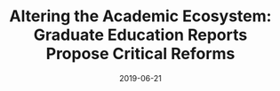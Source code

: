 ---
title: "Altering the Academic Ecosystem: Graduate Education Reports Propose Critical Reforms"
summary: To better understand the consensus of graduate education reforms and move forward in redefining the academic ecosystem, this blog will summarize findings of the two reports, note their strengths, and identify next steps to adapt the future of graduate education in microbiology.
date: 2019-06-21
tags:
- Blog
- Career
categories:
- Blog
- Portfolio


# Optional external URL for project (replaces project detail page).
external_link: "https://asm.org/Articles/2019/June/Altering-the-Academic-Ecosystem-Graduate-Education"

image:
  caption: 
  focal_point: Smart

links: []
url_code: ""
url_pdf: ""
url_slides: ""
url_video: ""

# Slides (optional).
#   Associate this project with Markdown slides.
#   Simply enter your slide deck's filename without extension.
#   E.g. `slides = "example-slides"` references `content/slides/example-slides.md`.
#   Otherwise, set `slides = ""`.
slides: ""
---